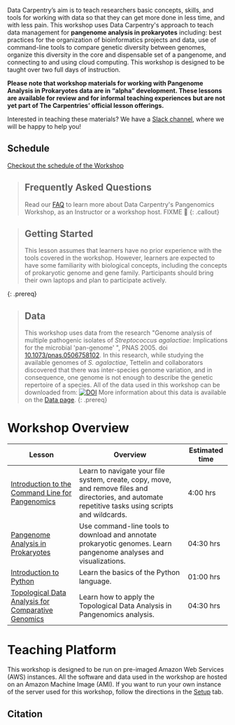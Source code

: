 ---
---

Data Carpentry’s aim is to teach researchers basic concepts, skills, and tools 
for working
with data so that they can get more done in less time, and with less pain. This workshop uses 
Data Carpentry's approach to
teach data management for **pangenome analysis in prokaryotes** including: 
best practices for the organization of bioinformatics projects and data, 
use of command-line tools to compare genetic diversity between genomes,
organize this diversity in the core and dispensable set of a pangenome,
and connecting to and using cloud computing. 
This workshop is designed to be taught over two full days of instruction.

**Please note that workshop materials for working with Pangenome Analysis in Prokaryotes data are in “alpha” development. 
These lessons are available for review and for informal teaching experiences but are not yet part 
of The Carpentries’ official lesson offerings.**

Interested in teaching these materials? We have a 
[Slack channel](https://metagenomicslesson.slack.com/archives/C023H1DRD1V), where we will be happy to help you! 
## Schedule  
[Checkout the schedule of the Workshop](https://docs.google.com/document/d/1pv9IZXRTqFwl2credU1KUboRg_aAgI5zPNADd3z2sOg/edit)


> ## Frequently Asked Questions
> Read our [FAQ](/pangenomics-workshop/faq/index.html) to learn more about Data Carpentry's Pangenomics Workshop, 
> as an Instructor or a workshop host. FIXME 💢
{: .callout} 

> ## Getting Started
>
> This lesson assumes that learners have no prior experience with the tools covered in the workshop. 
> However, learners are expected to have some familiarity with biological concepts,
> including the concepts of prokaryotic genome and gene family. 
> Participants should bring their own laptops and plan to participate actively.  
> 
{: .prereq}

> ## Data
> 
> This workshop uses data from the research "Genome analysis of multiple pathogenic 
> isolates of _Streptococcus agalactiae_: Implications for the microbial 'pan-genome' ",
> PNAS 2005. doi [10.1073/pnas.0506758102](https://doi.org/10.1073/pnas.0506758102).
> In this research, while studying the available genomes of _S. agalactiae_, 
> Tettelin and collaborators discovered that there was inter-species
> genome variation, and in consequence, one genome is not enough to 
> describe the genetic repertoire of a species. 
> All of the data used in this workshop can be downloaded from:
>  [![DOI](https://zenodo.org/badge/DOI/10.5281/zenodo.7620503.svg)](https://doi.org/10.5281/zenodo.7620503)
> More information about this data is available on the [Data page](https://czirion.github.io/pangenomics-workshop/data/index.html).
{: .prereq} 

# Workshop Overview 

| Lesson    | Overview | Estimated time|
| ------- | ---------- | ---------- |
| [Introduction to the Command Line for Pangenomics](https://czirion.github.io/shell-pangenomics/) | Learn to navigate your file system, create, copy, move, and remove files and directories, and automate repetitive tasks using scripts and wildcards. | 4:00 hrs |
| [Pangenome Analysis in Prokaryotes](https://paumayell.github.io/pangenomics/) | Use command-line tools to download and annotate prokaryotic genomes. Learn pangenome analyses and visualizations. |04:30 hrs|  
| [Introduction to Python](https://czirion.github.io/pangenomics-python/) | Learn the basics of the Python language. |01:00 hrs| 
| [Topological Data Analysis for Comparative Genomics](https://paumayell.github.io/topological-data-analysis/) | Learn how to apply the Topological Data Analysis in Pangenomics analysis. |04:30 hrs| 



# Teaching Platform
This workshop is designed to be run on pre-imaged Amazon Web Services (AWS)
instances. All the software and data used in the workshop are hosted on an Amazon Machine Image (AMI).
If you want to run your own instance of the server used for this workshop, follow the directions in the [Setup](setup.html) tab. 

## Citation 

